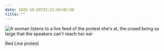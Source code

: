 ```yaml
---
date: 2025-10-05T21:21:01+02:00
title: ""
---
```

![A woman listens to a live feed of the protest she's at, the crowd being so large that the speakers can't reach her ear](/img/photos/2025-10-05-21-20-02.jpeg)

Red Line protest 